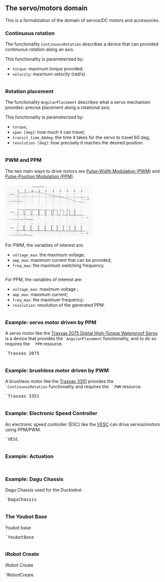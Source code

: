 ## The servo/motors domain

This is a formalization of the domain of servos/DC motors and accessories.

### Continuous rotation

The functionality <code>ContinuousRotation</code> describes
a device that can provided continuous rotation along an axis.

This functionality is parameterized by:

* ``torque``: maximum torque provided;
* ``velocity``: maximum velocity (rad/s).

<pre class='mcdp_poset' id='ContinuousRotation' label='ContinuousRotation.mcdp_poset'></pre>


### Rotation placement

The functionality ``AngularPlacement`` describes what a servo mechanism provides:
precise placement along a rotational axis.

This functionality is parameterized by:

* ``torque``;
* ``span [deg]``: how much it can travel;
* ``transit_time_60deg``: the time it takes for the servo to travel 60 deg;
* ``resolution [deg]``: how precisely it reaches the desired position.

<pre class='mcdp_poset' id='AngularPlacement' label='AngularPlacement.mcdp_poset'></pre>


### PWM and PPM

The two main ways to drive motors are
[Pulse-Width Modulation (PWM)][PWM] and [Pulse-Position Modulation (PPM)][PPM].

<img src='pwm-ppm-signal-example.jpg' style='width: 20em'/>

[PPM]: https://en.wikipedia.org/wiki/Pulse-position_modulation
[PWM]: https://en.wikipedia.org/wiki/Pulse-width_modulation


For PWM, the variables of interest are:

* ``voltage_max``: the maximum voltage;
* ``amp_max``: maximum current that can be provided;
* ``freq_max``: the maximum switching frequency.

<pre class='mcdp_poset' id='PWM' label='PWM.mcdp_poset'></pre>

For PPM, the variables of interest are:

* ``voltage_max``: maximum voltage ;
* ``amp_max``: maximum current;
* ``freq_max``: the maximum frequency;
* ``resolution``: resolution of the generated PPM.

<pre class='mcdp_poset' id='PPM' label='PPM.mcdp_poset'></pre>


### Example: servo motor driven by PPM

A servo motor like the [Traxxas 2075 Digital High-Torque Waterproof Servo][Traxxas_2075]
is a device that provides the <code class='mcdp_poset'>&#96;AngularPlacement</code> functionality,
and to do so requires the <code class='mcdp_poset'> &#96;PPM</code> resource.

[Traxxas_2075]: https://www.amazon.com/Traxxas-Digital-High-Torque-Waterproof-Servo/dp/B002PGW31G


<pre class='ndp_graph_templatized_labeled'>`Traxxas_2075</pre>

<pre class='mcdp' id='Traxxas_2075' label='Traxxas_2075.mcdp'></pre>

### Example: brushless motor driven by PWM

A brushless motor like the [Traxxas 3351][Traxxas_3351]
provides the <code class='mcdp_poset'> &#96;ContinuousRotation</code> functionality
and requires the <code class='mcdp_poset'> &#96;PWM</code> resource.

[Traxxas_3351]: https://www.amazon.com/Traxxas-3351-Velineon-Brushless-Motor/dp/B000SU3VCG


<pre class='ndp_graph_templatized_labeled'>`Traxxas_3351</pre>

<pre class='mcdp' id='Traxxas_3351' label='Traxxas_3351.mcdp'></pre>

<!-- See also:
# http://www.ultimaterc.com/forums/showthread.php?t=115618 -->


### Example: Electronic Speed Controller

An electronic speed controller (ESC) like the [VESC][vesc]
can drive servos/motors using PPM/PWM.

[vesc]: http://vedder.se/2015/01/vesc-open-source-esc/

<pre class='ndp_graph_templatized_labeled'>`VESC</pre>
<pre class='mcdp' id='VESC'></pre>




### Example: Actuation

<pre class='mcdp_poset' id='Motion'></pre>

<pre class='mcdp_poset' id='Payload'></pre>


### Example: Dagu Chassis


Dagu Chassis used for the Duckiebot.

<pre class='ndp_graph_templatized_labeled'>`DaguChassis</pre>
<pre class='mcdp' id='DaguChassis'></pre>

### The Youbot Base

Youbot base

<pre class='ndp_graph_templatized_labeled'>`YoubotBase</pre>
<pre class='mcdp' id='YoubotBase'></pre>



### iRobot Create

iRobot Create

<p><img class='ndp_graph_templatized_labeled'>`IRobotCreate</img></p>

<pre class='mcdp' id='IRobotCreate'></pre>
